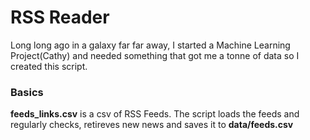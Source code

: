 # RSS Reader

Long long ago in a galaxy far far away, I started a Machine Learning Project(Cathy) and needed something that got me a tonne of data so I created this script.

### Basics
**feeds_links.csv** is a csv of RSS Feeds. 
The script loads the feeds and regularly checks, retireves new news and saves it to **data/feeds.csv**
